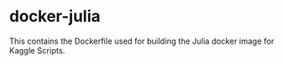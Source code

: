 # docker-julia

This contains the Dockerfile used for building the Julia docker image for Kaggle Scripts.
